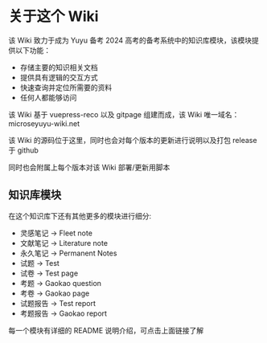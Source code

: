 # 关于这个 Wiki

该 Wiki 致力于成为 Yuyu 备考 2024 高考的备考系统中的知识库模块，该模块提供以下功能：

- 存储主要的知识相关文档
- 提供具有逻辑的交互方式
- 快速查询并定位所需要的资料
- 任何人都能够访问

该 Wiki 基于 vuepress-reco 以及 gitpage 组建而成，该 Wiki 唯一域名：microseyuyu-wiki.net

该 Wiki 的源码位于这里，同时也会对每个版本的更新进行说明以及打包 release 于 github

同时也会附属上每个版本对该 Wiki 部署/更新用脚本

## 知识库模块

在这个知识库下还有其他更多的模块进行细分:

- 灵感笔记 -> Fleet note 
- 文献笔记 -> Literature note
- 永久笔记 -> Permanent Notes
- 试题 -> Test 
- 试卷 -> Test page
- 考题 -> Gaokao question
- 考卷 -> Gaokao page
- 试题报告 -> Test report
- 考题报告 -> Gaokao report

每一个模块有详细的 README 说明介绍，可点击上面链接了解

